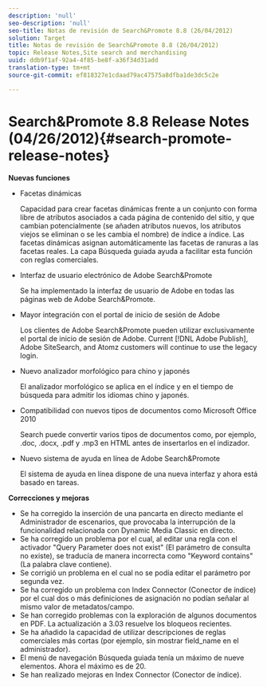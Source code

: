 ```yaml
---
description: 'null'
seo-description: 'null'
seo-title: Notas de revisión de Search&Promote 8.8 (26/04/2012)
solution: Target
title: Notas de revisión de Search&Promote 8.8 (26/04/2012)
topic: Release Notes,Site search and merchandising
uuid: ddb9f1af-92a4-4f85-be8f-a36f34d31add
translation-type: tm+mt
source-git-commit: ef818327e1cdaad79ac47575a8dfba1de3dc5c2e

---
```



# Search&amp;Promote 8.8 Release Notes (04/26/2012){#search-promote-release-notes}

**Nuevas funciones**

* Facetas dinámicas

   Capacidad para crear facetas dinámicas frente a un conjunto con forma libre de atributos asociados a cada página de contenido del sitio, y que cambian potencialmente (se añaden atributos nuevos, los atributos viejos se eliminan o se les cambia el nombre) de índice a índice. Las facetas dinámicas asignan automáticamente las facetas de ranuras a las facetas reales. La capa Búsqueda guiada ayuda a facilitar esta función con reglas comerciales.
* Interfaz de usuario electrónico de Adobe Search&amp;Promote

   Se ha implementado la interfaz de usuario de Adobe en todas las páginas web de Adobe Search&amp;Promote.
* Mayor integración con el portal de inicio de sesión de Adobe

   Los clientes de Adobe Search&amp;Promote pueden utilizar exclusivamente el portal de inicio de sesión de Adobe. Current [!DNL Adobe Publish], Adobe SiteSearch, and Atomz customers will continue to use the legacy login.
* Nuevo analizador morfológico para chino y japonés

   El analizador morfológico se aplica en el índice y en el tiempo de búsqueda para admitir los idiomas chino y japonés.
* Compatibilidad con nuevos tipos de documentos como Microsoft Office 2010

   Search puede convertir varios tipos de documentos como, por ejemplo, .doc, .docx, .pdf y .mp3 en HTML antes de insertarlos en el indizador.
* Nuevo sistema de ayuda en línea de Adobe Search&amp;Promote

   El sistema de ayuda en línea dispone de una nueva interfaz y ahora está basado en tareas.

**Correcciones y mejoras**

* Se ha corregido la inserción de una pancarta en directo mediante el Administrador de escenarios, que provocaba la interrupción de la funcionalidad relacionada con Dynamic Media Classic en directo.
* Se ha corregido un problema por el cual, al editar una regla con el activador &quot;Query Parameter does not exist&quot; (El parámetro de consulta no existe), se traducía de manera incorrecta como &quot;Keyword contains&quot; (La palabra clave contiene).
* Se corrigió un problema en el cual no se podía editar el parámetro por segunda vez.
* Se ha corregido un problema con Index Connector (Conector de índice) por el cual dos o más definiciones de asignación no podían señalar al mismo valor de metadatos/campo.
* Se han corregido problemas con la exploración de algunos documentos en PDF. La actualización a 3.03 resuelve los bloqueos recientes.
* Se ha añadido la capacidad de utilizar descripciones de reglas comerciales más cortas (por ejemplo, sin mostrar field_name en el administrador).
* El menú de navegación Búsqueda guiada tenía un máximo de nueve elementos. Ahora el máximo es de 20.
* Se han realizado mejoras en Index Connector (Conector de índice).

